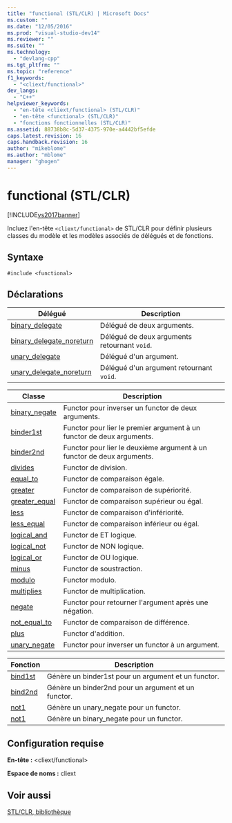 ```yaml
---
title: "functional (STL/CLR) | Microsoft Docs"
ms.custom: ""
ms.date: "12/05/2016"
ms.prod: "visual-studio-dev14"
ms.reviewer: ""
ms.suite: ""
ms.technology: 
  - "devlang-cpp"
ms.tgt_pltfrm: ""
ms.topic: "reference"
f1_keywords: 
  - "<cliext/functional>"
dev_langs: 
  - "C++"
helpviewer_keywords: 
  - "en-tête <cliext/functional> (STL/CLR)"
  - "en-tête <functional> (STL/CLR)"
  - "fonctions fonctionnelles (STL/CLR)"
ms.assetid: 88738b8c-5d37-4375-970e-a4442bf5efde
caps.latest.revision: 16
caps.handback.revision: 16
author: "mikeblome"
ms.author: "mblome"
manager: "ghogen"
---
```

# functional (STL/CLR)
[!INCLUDE[vs2017banner](../assembler/inline/includes/vs2017banner.md)]

Incluez l'en\-tête `<cliext/functional>` de STL\/CLR pour définir plusieurs classes du modèle et les modèles associés de délégués et de fonctions.  
  
## Syntaxe  
  
```  
#include <functional>  
```  
  
## Déclarations  
  
|Délégué|Description|  
|-------------|-----------------|  
|[binary\_delegate](../dotnet/binary-delegate-stl-clr.md)|Délégué de deux arguments.|  
|[binary\_delegate\_noreturn](../dotnet/binary-delegate-noreturn-stl-clr.md)|Délégué de deux arguments retournant `void`.|  
|[unary\_delegate](../dotnet/unary-delegate-stl-clr.md)|Délégué d'un argument.|  
|[unary\_delegate\_noreturn](../dotnet/unary-delegate-noreturn-stl-clr.md)|Délégué d'un argument retournant `void`.|  
  
|Classe|Description|  
|------------|-----------------|  
|[binary\_negate](../dotnet/binary-negate-stl-clr.md)|Functor pour inverser un functor de deux arguments.|  
|[binder1st](../dotnet/binder1st-stl-clr.md)|Functor pour lier le premier argument à un functor de deux arguments.|  
|[binder2nd](../dotnet/binder2nd-stl-clr.md)|Functor pour lier le deuxième argument à un functor de deux arguments.|  
|[divides](../dotnet/divides-stl-clr.md)|Functor de division.|  
|[equal\_to](../dotnet/equal-to-stl-clr.md)|Functor de comparaison égale.|  
|[greater](../dotnet/greater-stl-clr.md)|Functor de comparaison de supériorité.|  
|[greater\_equal](../dotnet/greater-equal-stl-clr.md)|Functor de comparaison supérieur ou égal.|  
|[less](../dotnet/less-stl-clr.md)|Functor de comparaison d'infériorité.|  
|[less\_equal](../dotnet/less-equal-stl-clr.md)|Functor de comparaison inférieur ou égal.|  
|[logical\_and](../dotnet/logical-and-stl-clr.md)|Functor de ET logique.|  
|[logical\_not](../dotnet/logical-not-stl-clr.md)|Functor de NON logique.|  
|[logical\_or](../dotnet/logical-or-stl-clr.md)|Functor de OU logique.|  
|[minus](../dotnet/minus-stl-clr.md)|Functor de soustraction.|  
|[modulo](../dotnet/modulus-stl-clr.md)|Functor modulo.|  
|[multiplies](../dotnet/multiplies-stl-clr.md)|Functor de multiplication.|  
|[negate](../dotnet/negate-stl-clr.md)|Functor pour retourner l'argument après une négation.|  
|[not\_equal\_to](../dotnet/not-equal-to-stl-clr.md)|Functor de comparaison de différence.|  
|[plus](../dotnet/plus-stl-clr.md)|Functor d'addition.|  
|[unary\_negate](../dotnet/unary-negate-stl-clr.md)|Functor pour inverser un functor à un argument.|  
  
|Fonction|Description|  
|--------------|-----------------|  
|[bind1st](../dotnet/bind1st-stl-clr.md)|Génère un binder1st pour un argument et un functor.|  
|[bind2nd](../dotnet/bind2nd-stl-clr.md)|Génère un binder2nd pour un argument et un functor.|  
|[not1](../dotnet/not1-stl-clr.md)|Génère un unary\_negate pour un functor.|  
|[not1](../dotnet/not1-stl-clr.md)|Génère un binary\_negate pour un functor.|  
  
## Configuration requise  
 **En\-tête :** \<cliext\/functional\>  
  
 **Espace de noms :** cliext  
  
## Voir aussi  
 [STL\/CLR, bibliothèque](../dotnet/stl-clr-library-reference.md)